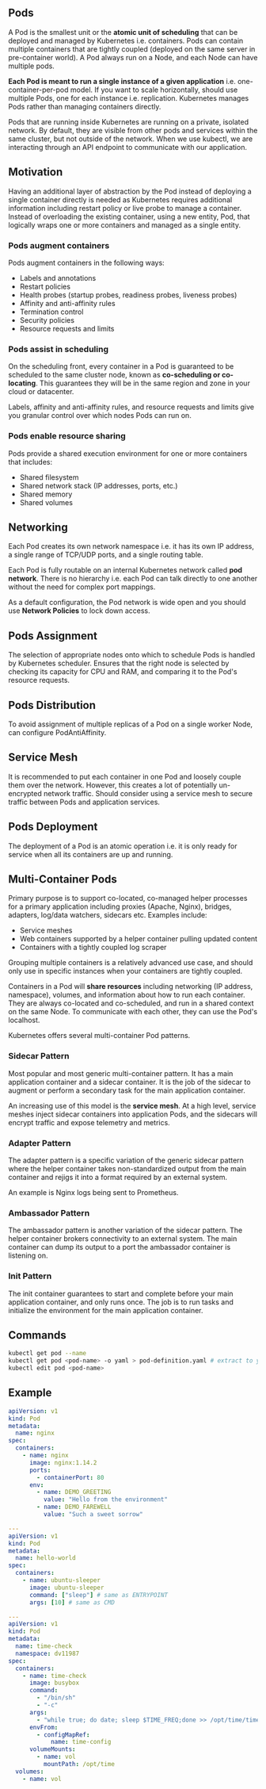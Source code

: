 ## Pods

A Pod is the smallest unit or the **atomic unit of scheduling** that can be deployed and managed by Kubernetes i.e. containers. Pods can contain multiple containers that are tightly coupled (deployed on the same server in pre-container world). A Pod always run on a Node, and each Node can have multiple pods.

**Each Pod is meant to run a single instance of a given application** i.e. one-container-per-pod model. If you want to scale horizontally, should use multiple Pods, one for each instance i.e. replication. Kubernetes manages Pods rather than managing containers directly.

Pods that are running inside Kubernetes are running on a private, isolated network. By default, they are visible from other pods and services within the same cluster, but not outside of the network. When we use kubectl, we are interacting through an API endpoint to communicate with our application.

## Motivation

Having an additional layer of abstraction by the Pod instead of deploying a single container directly is needed as Kubernetes requires additional information including restart policy or live probe to manage a container. Instead of overloading the existing container, using a new entity, Pod, that logically wraps one or more containers and managed as a single entity.

### Pods augment containers

Pods augment containers in the following ways:

- Labels and annotations
- Restart policies
- Health probes (startup probes, readiness probes, liveness probes)
- Affinity and anti-affinity rules
- Termination control
- Security policies
- Resource requests and limits

### Pods assist in scheduling

On the scheduling front, every container in a Pod is guaranteed to be scheduled to the same cluster node, known as **co-scheduling or co-locating**. This guarantees they will be in the same region and zone in your cloud or datacenter.

Labels, affinity and anti-affinity rules, and resource requests and limits give you granular control over which nodes Pods can run on.

### Pods enable resource sharing

Pods provide a shared execution environment for one or more containers that includes:

- Shared filesystem
- Shared network stack (IP addresses, ports, etc.)
- Shared memory
- Shared volumes

## Networking

Each Pod creates its own network namespace i.e. it has its own IP address, a single range of TCP/UDP ports, and a single routing table.

Each Pod is fully routable on an internal Kubernetes network called **pod network**. There is no hierarchy i.e. each Pod can talk directly to one another without the need for complex port mappings.

As a default configuration, the Pod network is wide open and you should use **Network Policies** to lock down access.

## Pods Assignment

The selection of appropriate nodes onto which to schedule Pods is handled by Kubernetes scheduler. Ensures that the right node is selected by checking its capacity for CPU and RAM, and comparing it to the Pod's resource requests.

## Pods Distribution

To avoid assignment of multiple replicas of a Pod on a single worker Node, can configure PodAntiAffinity.

## Service Mesh

It is recommended to put each container in one Pod and loosely couple them over the network. However, this creates a lot of potentially un-encrypted network traffic. Should consider using a service mesh to secure traffic between Pods and application services.

## Pods Deployment

The deployment of a Pod is an atomic operation i.e. it is only ready for service when all its containers are up and running.

## Multi-Container Pods

Primary purpose is to support co-located, co-managed helper processes for a primary application including proxies (Apache, Nginx), bridges, adapters, log/data watchers, sidecars etc. Examples include:

- Service meshes
- Web containers supported by a helper container pulling updated content
- Containers with a tightly coupled log scraper

Grouping multiple containers is a relatively advanced use case, and should only use in specific instances when your containers are tightly coupled.

Containers in a Pod will **share resources** including networking (IP address, namespace), volumes, and information about how to run each container. They are always co-located and co-scheduled, and run in a shared context on the same Node. To communicate with each other, they can use the Pod's localhost.

Kubernetes offers several multi-container Pod patterns.

### Sidecar Pattern

Most popular and most generic multi-container pattern. It has a main application container and a sidecar container. It is the job of the sidecar to augment or perform a secondary task for the main application container.

An increasing use of this model is the **service mesh**. At a high level, service meshes inject sidecar containers into application Pods, and the sidecars will encrypt traffic and expose telemetry and metrics.

### Adapter Pattern

The adapter pattern is a specific variation of the generic sidecar pattern where the helper container takes non-standardized output from the main container and rejigs it into a format required by an external system.

An example is Nginx logs being sent to Prometheus.

### Ambassador Pattern

The ambassador pattern is another variation of the sidecar pattern. The helper container brokers connectivity to an external system. The main container can dump its output to a port the ambassador container is listening on.

### Init Pattern

The init container guarantees to start and complete before your main application container, and only runs once. The job is to run tasks and initialize the environment for the main application container.

## Commands

```sh
kubectl get pod --name
kubectl get pod <pod-name> -o yaml > pod-definition.yaml # extract to yaml
kubectl edit pod <pod-name>
```

## Example

```yaml
apiVersion: v1
kind: Pod
metadata:
  name: nginx
spec:
  containers:
    - name: nginx
      image: nginx:1.14.2
      ports:
        - containerPort: 80
      env:
        - name: DEMO_GREETING
          value: "Hello from the environment"
        - name: DEMO_FAREWELL
          value: "Such a sweet sorrow"

---
apiVersion: v1
kind: Pod
metadata:
  name: hello-world
spec:
  containers:
    - name: ubuntu-sleeper
      image: ubuntu-sleeper
      command: ["sleep"] # same as ENTRYPOINT
      args: [10] # same as CMD

---
apiVersion: v1
kind: Pod
metadata:
  name: time-check
  namespace: dv11987
spec:
  containers:
    - name: time-check
      image: busybox
      command:
        - "/bin/sh"
        - "-c"
      args:
        - "while true; do date; sleep $TIME_FREQ;done >> /opt/time/time-check.log;"
      envFrom:
        - configMapRef:
            name: time-config
      volumeMounts:
        - name: vol
          mountPath: /opt/time
  volumes:
    - name: vol
```
